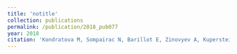 ```yaml
---
title: 'notitle'
collection: publications
permalink: /publication/2018_pub077
year: 2018
citation: 'Kondratova M, Sompairac N, Barillot E, Zinovyev A, Kuperstein I. Signalling maps in cancer research: construction and data analysis. Database (Oxford). 2018  Jan 1;2018.'
---
```

